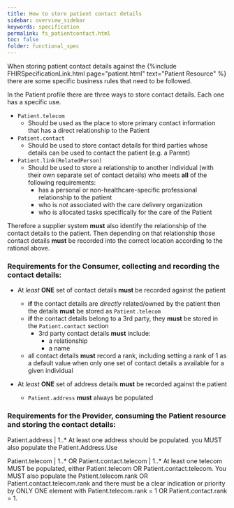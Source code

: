 ```yaml
---
title: How to store patient contact details
sidebar: overview_sidebar
keywords: specification
permalink: fs_patientcontact.html
toc: false
folder: functional_spec
---
```


When storing patient contact details against the {%include FHIRSpecificationLink.html page="patient.html" text="Patient Resource" %} there are some specific business rules that need to be followed.

In the Patient profile there are three ways to store contact details. Each one has a specific use. 

* ```Patient.telecom``` 
  - Should be used as the place to store primary contact information that has a direct relationship to the Patient
* ```Patient.contact``` 
  - Should be used to store contact details for third parties whose details can be used to contact the patient (e.g. a Parent)
* ```Patient.link(RelatedPerson)``` 
  - Should be used to store a relationship to another individual (with their own separate set of contact details) who meets **all** of the following requirements: 
    - has a personal or non-healthcare-specific professional relationship to the patient
    - who is *not* associated with the care delivery organization
    - who is allocated tasks specifically for the care of the Patient

Therefore a supplier system **must** also identify the relationship of the contact details to the patient. Then depending on that relationship those contact details **must** be recorded into the correct location according to the rational above.

### Requirements for the Consumer, collecting and recording the contact details:

* At *least* **ONE** set of contact details **must** be recorded against the patient
  * **if** the contact details are *directly* related/owned by the patient then the details **must** be stored as ```Patient.telecom```
  * **if** the contact details belong to a 3rd party, they **must** be stored in the ```Patient.contact``` section
    * 3rd party contact details **must** include: 
      * a relationship
      * a name
  * all contact details **must** record a rank, including setting a rank of 1 as a default value when only one set of contact details a available for a given individual
  
* At *least* **ONE** set of address details **must** be recorded against the patient
  * ```Patient.address``` **must** always be populated


### Requirements for the Provider, consuming the Patient resource and storing the contact details:





Patient.address | 1..*
At least one address should be populated. you MUST also populate the Patient.Address.Use

Patient.telecom | 1..* OR Patient.contact.telecom | 1..*
At least one telecom MUST be populated, either Patient.telecom OR Patient.contact.telecom. You MUST also populate the Patient.telecom.rank OR Patient.contact.telecom.rank and there must be a clear indication or priority by ONLY ONE element with Patient.telecom.rank = 1 OR Patient.contact.rank = 1.
